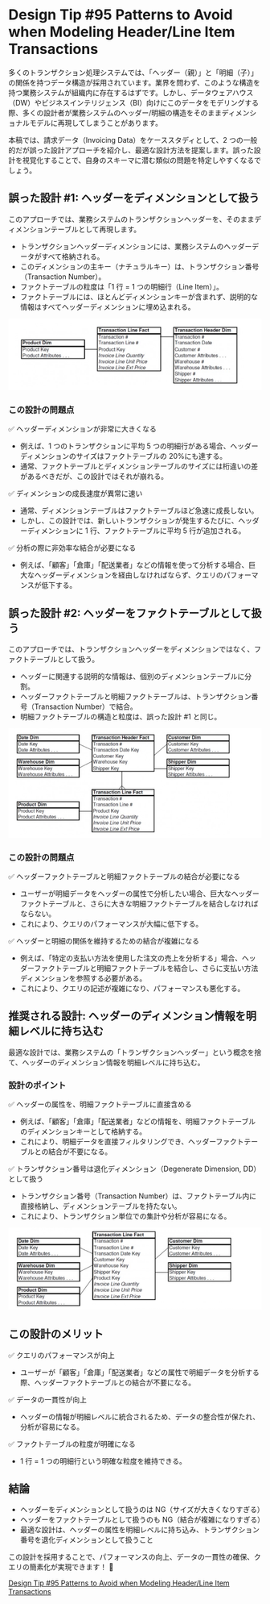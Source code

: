 # Design Tip #95 Patterns to Avoid when Modeling Header/Line Item Transactions

多くのトランザクション処理システムでは、「ヘッダー（親）」と「明細（子）」の関係を持つデータ構造が採用されています。業界を問わず、このような構造を持つ業務システムが組織内に存在するはずです。しかし、データウェアハウス（DW）やビジネスインテリジェンス（BI）向けにこのデータをモデリングする際、多くの設計者が業務システムのヘッダー/明細の構造をそのままディメンショナルモデルに再現してしまうことがあります。

本稿では、請求データ（Invoicing Data）をケーススタディとして、2 つの一般的だが誤った設計アプローチを紹介し、最適な設計方法を提案します。誤った設計を視覚化することで、自身のスキーマに潜む類似の問題を特定しやすくなるでしょう。

## 誤った設計 #1: ヘッダーをディメンションとして扱う

このアプローチでは、業務システムのトランザクションヘッダーを、そのままディメンションテーブルとして再現します。

- トランザクションヘッダーディメンションには、業務システムのヘッダーデータがすべて格納される。
- このディメンションの主キー（ナチュラルキー）は、トランザクション番号（Transaction Number）。
- ファクトテーブルの粒度は「1 行 = 1 つの明細行（Line Item）」。
- ファクトテーブルには、ほとんどディメンションキーが含まれず、説明的な情報はすべてヘッダーディメンションに埋め込まれる。

![](./tip95-figure-1.jpg)

### この設計の問題点

✅ ヘッダーディメンションが非常に大きくなる

- 例えば、1 つのトランザクションに平均 5 つの明細行がある場合、ヘッダーディメンションのサイズはファクトテーブルの 20%にも達する。
- 通常、ファクトテーブルとディメンションテーブルのサイズには桁違いの差があるべきだが、この設計ではそれが崩れる。

✅ ディメンションの成長速度が異常に速い

- 通常、ディメンションテーブルはファクトテーブルほど急速に成長しない。
- しかし、この設計では、新しいトランザクションが発生するたびに、ヘッダーディメンションに 1 行、ファクトテーブルに平均 5 行が追加される。

✅ 分析の際に非効率な結合が必要になる

- 例えば、「顧客」「倉庫」「配送業者」などの情報を使って分析する場合、巨大なヘッダーディメンションを経由しなければならず、クエリのパフォーマンスが低下する。

## 誤った設計 #2: ヘッダーをファクトテーブルとして扱う

このアプローチでは、トランザクションヘッダーをディメンションではなく、ファクトテーブルとして扱う。

- ヘッダーに関連する説明的な情報は、個別のディメンションテーブルに分割。
- ヘッダーファクトテーブルと明細ファクトテーブルは、トランザクション番号（Transaction Number）で結合。
- 明細ファクトテーブルの構造と粒度は、誤った設計 #1 と同じ。

![](./tip95-figure-2.jpg)

### この設計の問題点

✅ ヘッダーファクトテーブルと明細ファクトテーブルの結合が必要になる

- ユーザーが明細データをヘッダーの属性で分析したい場合、巨大なヘッダーファクトテーブルと、さらに大きな明細ファクトテーブルを結合しなければならない。
- これにより、クエリのパフォーマンスが大幅に低下する。

✅ ヘッダーと明細の関係を維持するための結合が複雑になる

- 例えば、「特定の支払い方法を使用した注文の売上を分析する」場合、ヘッダーファクトテーブルと明細ファクトテーブルを結合し、さらに支払い方法ディメンションを参照する必要がある。
- これにより、クエリの記述が複雑になり、パフォーマンスも悪化する。

## 推奨される設計: ヘッダーのディメンション情報を明細レベルに持ち込む

最適な設計では、業務システムの「トランザクションヘッダー」という概念を捨て、ヘッダーのディメンション情報を明細レベルに持ち込む。

### 設計のポイント

✅ ヘッダーの属性を、明細ファクトテーブルに直接含める

- 例えば、「顧客」「倉庫」「配送業者」などの情報を、明細ファクトテーブルのディメンションキーとして格納する。
- これにより、明細データを直接フィルタリングでき、ヘッダーファクトテーブルとの結合が不要になる。

✅ トランザクション番号は退化ディメンション（Degenerate Dimension, DD）として扱う

- トランザクション番号（Transaction Number）は、ファクトテーブル内に直接格納し、ディメンションテーブルを持たない。
- これにより、トランザクション単位での集計や分析が容易になる。

![](./tip95-figure-3.jpg)

## この設計のメリット

✅ クエリのパフォーマンスが向上

- ユーザーが「顧客」「倉庫」「配送業者」などの属性で明細データを分析する際、ヘッダーファクトテーブルとの結合が不要になる。

✅ データの一貫性が向上

- ヘッダーの情報が明細レベルに統合されるため、データの整合性が保たれ、分析が容易になる。

✅ ファクトテーブルの粒度が明確になる

- 1 行 = 1 つの明細行という明確な粒度を維持できる。

## 結論

- ヘッダーをディメンションとして扱うのは NG（サイズが大きくなりすぎる）
- ヘッダーをファクトテーブルとして扱うのも NG（結合が複雑になりすぎる）
- 最適な設計は、ヘッダーの属性を明細レベルに持ち込み、トランザクション番号を退化ディメンションとして扱うこと

この設計を採用することで、パフォーマンスの向上、データの一貫性の確保、クエリの簡素化が実現できます！ 🚀

[Design Tip #95 Patterns to Avoid when Modeling Header/Line Item Transactions](https://www.kimballgroup.com/2007/10/design-tip-95-patterns-to-avoid-when-modeling-headerline-item-transactions/)
